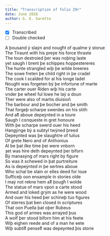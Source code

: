 ```yaml
---
title: "Transcription of folio 29r"
date: June 2018
author: G. E. Saretto
---
```


- [x] Transcribed
- [ ] Double checked

A þousand ẏ slaẏn and nougħt of qualme ẏ storue  
The Tiraunt with his preẏe his force thraste  
The toun destroied þer was noþing laste  
yet saugh I brent þe schippes hoppestereres  
The hunte strangled wiþ þe wilde breeres  
The sowe freten þe child right in þe cradel  
The cook I scalded for al his longe ladel  
Nought was forgeten bẏ þe infortune of marte  
The carter ouer Riden wiþ his carte  
vnder þe wheel ful lowe he laẏ a doun  
Ther were also of martis diuision̄  
The barbour and þe bocher and þe smith  
That forgeþ scharpe swerdes on his stith  
And aỻ aboue depeẏnted in a toure  
Saugh I conqueste in gret honoure  
With þe scharpe swerd ouer his heed  
Hangẏnge bẏ a subtyl twẏned þreed  
Depeynted was þe slaughtre of Iulius  
Of grete Nero and of Anthonius  
Al be þat ilke time þei were vnborn  
ȝet was hire deth depeynted þer biforn  
Bẏ manasẏng of mars right bẏ figure  
So was it schewed in þat purtreiture  
As is depeẏnted in þe sertres aboue  
Who schal be slain or elles deed for loue  
Sufficeþ oon ensample in stories olde  
I maẏ not rekne hem aỻ þougħ I wolde  
The statue of mars vpon a carte stood  
Armed and loked grẏm as he were wood  
And ouer his heed þer schineþ tuo figures  
Of sterres þat ben closed in scriptures  
That oon Puella þat oþer Rubeus  
This god of armes was arraẏed þus  
A wolf þer stood biforn him at his feete  
Wiþ eighen reede and of a man he eete  
Wiþ subtiỻ penseỻ was depeynted þis storie  
